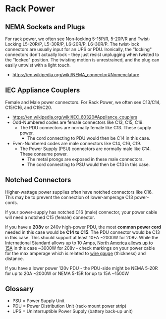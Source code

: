 # Rack Power

## NEMA Sockets and Plugs

For rack power, we often see Non-locking 5-15P/R, 5-20P/R and Twist-Locking L5-20R/P, L5-30R/P, L6-20R/P, L6-30R/P. The twist-lock connectors are usually input for an UPS or PDU. 
Ironically, the "locking" connectors don't actually lock - they just resist unplugging when twisted to the "locked" position. The twisting motion is unrestrained, and the plug can easily untwist with a light touch.

* https://en.wikipedia.org/wiki/NEMA_connector#Nomenclature

## IEC Appliance Couplers

Female and Male power connectors. For Rack Power, we often see C13/C14, C15/C16, and C19/C20.

* https://en.wikipedia.org/wiki/IEC_60320#Appliance_couplers
* Odd-Numbered codes are female connectors like C13, C15, C19.
  * The PDU connectors are normally female like C13. These supply power.
    * The cord connecting to PDU would then be C14 in this case.
* Even-Numbered codes are male connectors like C14, C16, C19.
  * The Power Supply (PSU) connectors are normally male like C14. These consume power.
    * The metal prongs are exposed in these male connectors.
    * The cord connecting to PSU would then be C13 in this case.
   
## Notched Connectors

Higher-wattage power supplies often have notched connectors like C16. This may be to prevent the connection of lower-amperage C13 power-cords.

If your power-supply has notched C16 (male) connector, your power cable will need a notched C15 (female) connector.

If you have a **208v** or 240v high-power PDU, the most **common power cord** needed in this case would be **C14 to C15**. The PDU connector would be C13 in this case. 
This should support at least 10+A ~2000W for 208v. While the International Standard allows up to 10 Amps, [North America allows up to 15A][1] in this case ~3000W for 208v - 
check markings on your power cable for the max amperage which is related to [wire gauge][2] (thickness) and distance.

If you have a lower power 120v PDU - the PDU-side might be NEMA 5-20R for up to 20A ~2000W or NEMA 5-15R for up to 15A ~1500W

## Glossary

* PSU = Power Supply Unit
* PDU = Power Distribution Unit (rack-mount power strip)
* UPS = Uninterruptible Power Supply (battery back-up unit)

[1]: https://en.wikipedia.org/wiki/IEC_60320#North_American_ratings
[2]: https://en.wikipedia.org/wiki/American_wire_gauge
